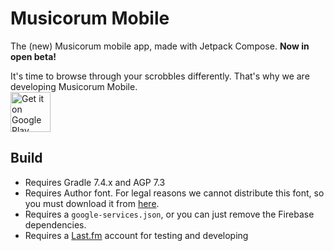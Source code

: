 # Musicorum Mobile
The (new) Musicorum mobile app, made with Jetpack Compose. **Now in open beta!**

It's time to browse through your scrobbles differently. That's why we are developing Musicorum Mobile.
<br>
<a href='https://play.google.com/store/apps/details?id=io.musicorum.mobile&utm_source=github&pcampaignid=pcampaignidMKT-Other-global-all-co-prtnr-py-PartBadge-Mar2515-1'>
<img alt='Get it on Google Play' src='https://play.google.com/intl/en_us/badges/static/images/badges/en_badge_web_generic.png' style="width: auto; height: 4rem;"/>
</a>

## Build
- Requires Gradle 7.4.x and AGP 7.3
- Requires Author font. For legal reasons we cannot distribute this font, so you must download it from [here](https://www.fontshare.com/fonts/author).
- Requires a `google-services.json`, or you can just remove the Firebase dependencies.
- Requires a [Last.fm](https://last.fm) account for testing and developing
